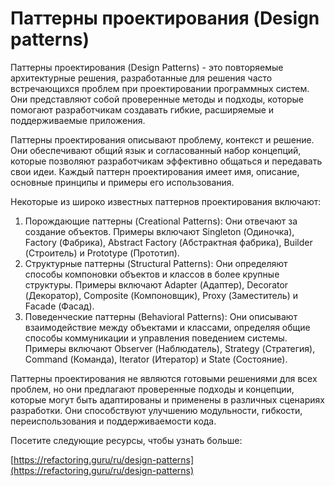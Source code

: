 # Паттерны проектирования (Design patterns)

Паттерны проектирования (Design Patterns) - это повторяемые архитектурные решения, разработанные для решения часто встречающихся проблем при проектировании программных систем. Они представляют собой проверенные методы и подходы, которые помогают разработчикам создавать гибкие, расширяемые и поддерживаемые приложения.

Паттерны проектирования описывают проблему, контекст и решение. Они обеспечивают общий язык и согласованный набор концепций, которые позволяют разработчикам эффективно общаться и передавать свои идеи. Каждый паттерн проектирования имеет имя, описание, основные принципы и примеры его использования.

Некоторые из широко известных паттернов проектирования включают:

1. Порождающие паттерны (Creational Patterns): Они отвечают за создание объектов. Примеры включают Singleton (Одиночка), Factory (Фабрика), Abstract Factory (Абстрактная фабрика), Builder (Строитель) и Prototype (Прототип).
2. Структурные паттерны (Structural Patterns): Они определяют способы компоновки объектов и классов в более крупные структуры. Примеры включают Adapter (Адаптер), Decorator (Декоратор), Composite (Компоновщик), Proxy (Заместитель) и Facade (Фасад).
3. Поведенческие паттерны (Behavioral Patterns): Они описывают взаимодействие между объектами и классами, определяя общие способы коммуникации и управления поведением системы. Примеры включают Observer (Наблюдатель), Strategy (Стратегия), Command (Команда), Iterator (Итератор) и State (Состояние).

Паттерны проектирования не являются готовыми решениями для всех проблем, но они предлагают проверенные подходы и концепции, которые могут быть адаптированы и применены в различных сценариях разработки. Они способствуют улучшению модульности, гибкости, переиспользования и поддерживаемости кода.



Посетите следующие ресурсы, чтобы узнать больше:

[https://refactoring.guru/ru/design-patterns](https://refactoring.guru/ru/design-patterns)
